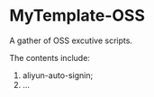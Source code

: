 # MyTemplate-OSS
A gather of OSS excutive scripts.


The contents include:
1. aliyun-auto-signin;
2. ...
